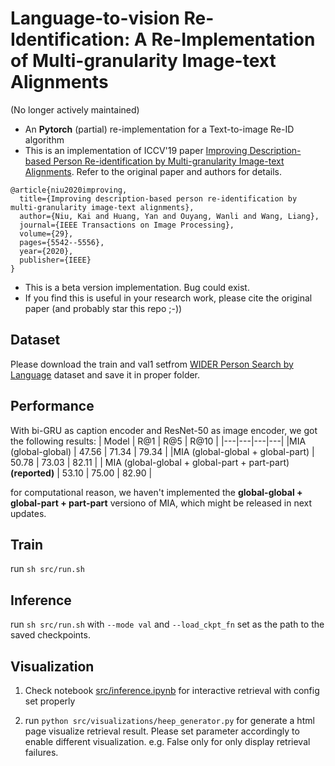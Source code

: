 # Language-to-vision Re-Identification: A Re-Implementation of Multi-granularity Image-text Alignments 
(No longer actively maintained)
- An __Pytorch__ (partial) re-implementation for a Text-to-image Re-ID algorithm
- This is an implementation of ICCV'19 paper [Improving Description-based Person Re-identification by Multi-granularity Image-text Alignments](https://arxiv.org/abs/1906.09610). Refer to the original paper and authors for details.
```
@article{niu2020improving,
  title={Improving description-based person re-identification by multi-granularity image-text alignments},
  author={Niu, Kai and Huang, Yan and Ouyang, Wanli and Wang, Liang},
  journal={IEEE Transactions on Image Processing},
  volume={29},
  pages={5542--5556},
  year={2020},
  publisher={IEEE}
}
```
- This is a beta version implementation. Bug could exist.
- If you find this is useful in your research work, please cite the original paper (and probably star this repo ;-))

## Dataset
Please download the train and val1 setfrom [WIDER Person Search by Language](https://competitions.codalab.org/competitions/20142) dataset and save it in proper folder.

## Performance
With bi-GRU as caption encoder and ResNet-50 as image encoder, we got the following results:
| Model  | R@1  | R@5   | R@10  | 
|---|---|---|---|
|MIA (global-global)  |  47.56 | 71.34  | 79.34  | 
|MIA (global-global + global-part)   | 50.78 | 73.03  | 82.11   |
| MIA (global-global + global-part + part-part) __(reported)__  | 53.10 | 75.00   | 82.90  | 

for computational reason, we haven't implemented the __global-global + global-part + part-part__ versiono of MIA, which might be released in next updates.

## Train
run ```sh src/run.sh```

## Inference
run ```sh src/run.sh``` with ``--mode val`` and ``--load_ckpt_fn`` set as the path to the saved checkpoints.

## Visualization
1. Check notebook [src/inference.ipynb](src/inference.ipynb) for interactive retrieval with config set properly

2. run ```python src/visualizations/heep_generator.py``` for generate a html page visualize retrieval result. Please set parameter accordingly to enable different visualization. e.g. False only for only display retrieval failures.



